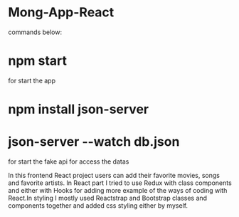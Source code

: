 # Mong-App-React

commands below:

# npm start # 
for start the app

# npm install json-server #
# json-server --watch db.json #
for start the fake api for access the datas

In this frontend React project users can add their favorite movies, songs and favorite artists. In React part I tried to use Redux with
class components and either with Hooks for adding more example of the ways of coding with React.In styling I mostly used Reactstrap and Bootstrap
classes and components together and added css styling either by myself.
